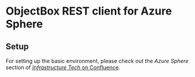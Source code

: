# ObjectBox REST client for Azure Sphere

## Setup

For setting up the basic environment, please check out the _Azure Sphere_ section of [_Infrastructure Tech_ on Confluence](https://objectbox.atlassian.net/wiki/spaces/OB/pages/104529930/Infrastructure+Tech).
